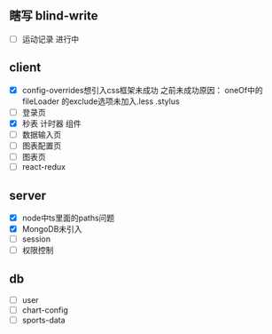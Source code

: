 ## 瞎写 blind-write

- [ ] 运动记录 进行中

## client

- [x] config-overrides想引入css框架未成功 之前未成功原因：
    oneOf中的fileLoader 的exclude选项未加入.less .stylus
- [ ] 登录页
- [x] 秒表 计时器 组件
- [ ] 数据输入页
- [ ] 图表配置页
- [ ] 图表页
- [ ] react-redux

## server

- [x] node中ts里面的paths问题 
- [x] MongoDB未引入
- [ ] session
- [ ] 权限控制

## db

- [ ] user
- [ ] chart-config
- [ ] sports-data